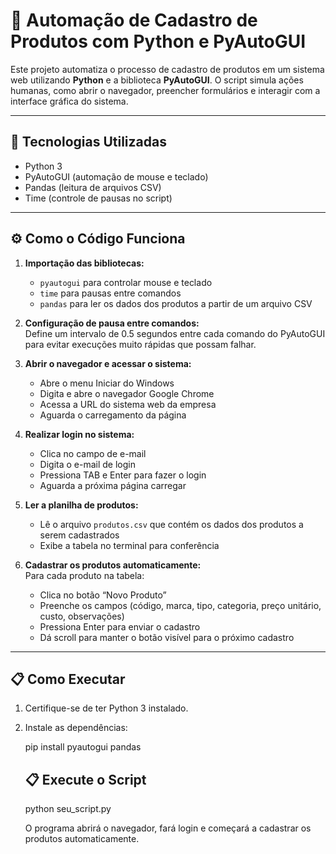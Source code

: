 



# 🤖 Automação de Cadastro de Produtos com Python e PyAutoGUI

Este projeto automatiza o processo de cadastro de produtos em um sistema web utilizando **Python** e a biblioteca **PyAutoGUI**. O script simula ações humanas, como abrir o navegador, preencher formulários e interagir com a interface gráfica do sistema.

---

## 🧰 Tecnologias Utilizadas

- Python 3  
- PyAutoGUI (automação de mouse e teclado)  
- Pandas (leitura de arquivos CSV)  
- Time (controle de pausas no script)

---

## ⚙️ Como o Código Funciona

1. **Importação das bibliotecas:**  
   - `pyautogui` para controlar mouse e teclado  
   - `time` para pausas entre comandos  
   - `pandas` para ler os dados dos produtos a partir de um arquivo CSV

2. **Configuração de pausa entre comandos:**  
   Define um intervalo de 0.5 segundos entre cada comando do PyAutoGUI para evitar execuções muito rápidas que possam falhar.

3. **Abrir o navegador e acessar o sistema:**  
   - Abre o menu Iniciar do Windows  
   - Digita e abre o navegador Google Chrome  
   - Acessa a URL do sistema web da empresa  
   - Aguarda o carregamento da página

4. **Realizar login no sistema:**  
   - Clica no campo de e-mail  
   - Digita o e-mail de login  
   - Pressiona TAB e Enter para fazer o login  
   - Aguarda a próxima página carregar

5. **Ler a planilha de produtos:**  
   - Lê o arquivo `produtos.csv` que contém os dados dos produtos a serem cadastrados  
   - Exibe a tabela no terminal para conferência

6. **Cadastrar os produtos automaticamente:**  
   Para cada produto na tabela:  
   - Clica no botão “Novo Produto”  
   - Preenche os campos (código, marca, tipo, categoria, preço unitário, custo, observações)  
   - Pressiona Enter para enviar o cadastro  
   - Dá scroll para manter o botão visível para o próximo cadastro

---

## 📋 Como Executar

1. Certifique-se de ter Python 3 instalado.  
2. Instale as dependências:  

   pip install pyautogui pandas

   ## 📋 Execute o Script
   
   python seu_script.py

   O programa abrirá o navegador, fará login e começará a cadastrar os produtos automaticamente.

